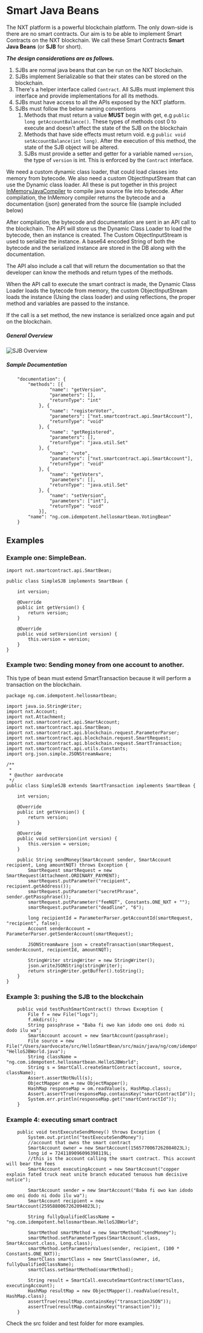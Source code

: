 # Smart Java Beans

The NXT platform is a powerful blockchain platform. The only down-side is there are no smart contracts. Our aim is to be able to implement Smart Contracts on the NXT blockchain. We call these Smart Contracts **Smart Java Beans** (or **SJB** for short).

***The design considerations are as follows.***

1. SJBs are normal java beans that can be run on the NXT blockchain.
2. SJBs implement Serializable so that their states can be stored on the blockchain.
3. There's a helper interface called `Contract`. All SJBs must implement this interface and provide implementations for all its methods.
4. SJBs must have access to all the APIs exposed by the NXT platform.
5. SJBs must follow the below naming conventions
	1.	Methods that must return a value **MUST** begin with get, e.g `public long getAccountBalance()`. These types of methods cost 0 to execute and doesn't affect the state of the SJB on the blockchain
	2.	Methods that have side effects must return void. e.g `public void setAccountBalance(int long)`. After the execution of this method, the state of the SJB object will be altered.
	3. SJBs must provide a setter and getter for a variable named `version`, the type of `version` is int. This is enforced by the `Contract` interface.

We need a custom dynamic class loader, that could load classes into memory from bytecode. We also need a custom ObjectInputStream that can use the Dynamic class loader. All these is put together in this project [InMemoryJavaCompiler](https://github.com/segun/InMemoryJavaCompiler) to compile java source file into bytecode. After compilation, the InMemory compiler returns the bytecode and a documentation (json) generated from the source file (sample included below)

After compilation, the bytecode and documentation are sent in an API call to the blockchain. The API will store us the Dynamic Class Loader to load the bytecode, then an instance is created. The Custom ObjectInputStream is used to serialize the instance. A base64 encoded String of both the bytecode and the serialized instance are stored in the DB along with the documentation.

The API also include a call that will return the documentation so that the developer can know the methods and return types of the methods.

When the API call to execute the smart contract is made, the Dynamic Class Loader loads the bytecode from memory, the custom ObjectInputStream loads the instance (Using the class loader) and using reflections, the proper method and variables are passed to the instance.

If the call is a set method, the new instance is serialized once again and put on the blockchain.

##### General Overview
![SJB Overview](https://raw.githubusercontent.com/segun/HelloSmartBean/master/sjb_overview.png)

##### Sample Documentation

```
    "documentation": {
        "methods": [{
                "name": "getVersion",
                "parameters": [],
                "returnType": "int"
            }, {
                "name": "registerVoter",
                "parameters": ["nxt.smartcontract.api.SmartAccount"],
                "returnType": "void"
            }, {
                "name": "getRegistered",
                "parameters": [],
                "returnType": "java.util.Set"
            }, {
                "name": "vote",
                "parameters": ["nxt.smartcontract.api.SmartAccount"],
                "returnType": "void"
            }, {
                "name": "getVoters",
                "parameters": [],
                "returnType": "java.util.Set"
            }, {
                "name": "setVersion",
                "parameters": ["int"],
                "returnType": "void"
            }],
        "name": "ng.com.idempotent.hellosmartbean.VotingBean"
    }
```

## Examples

### Example one: SimpleBean.

```
import nxt.smartcontract.api.SmartBean;

public class SimpleSJB implements SmartBean {

    int version;
    
    @Override
    public int getVersion() {
        return version;
    }

    @Override
    public void setVersion(int version) {
        this.version = version;
    }    
}
```

### Example two: Sending money from one account to another.
This type of bean must extend SmartTransaction because it will perform a transaction on the blockchain.

```
package ng.com.idempotent.hellosmartbean;

import java.io.StringWriter;
import nxt.Account;
import nxt.Attachment;
import nxt.smartcontract.api.SmartAccount;
import nxt.smartcontract.api.SmartBean;
import nxt.smartcontract.api.blockchain.request.ParameterParser;
import nxt.smartcontract.api.blockchain.request.SmartRequest;
import nxt.smartcontract.api.blockchain.request.SmartTransaction;
import nxt.smartcontract.api.utils.Constants;
import org.json.simple.JSONStreamAware;

/**
 *
 * @author aardvocate
 */
public class SimpleSJB extends SmartTransaction implements SmartBean {

    int version;

    @Override
    public int getVersion() {
        return version;
    }

    @Override
    public void setVersion(int version) {
        this.version = version;
    }

    public String sendMoney(SmartAccount sender, SmartAccount recipient, Long amountNQT) throws Exception {
        SmartRequest smartRequest = new SmartRequest(Attachment.ORDINARY_PAYMENT);
        smartRequest.putParameter("recipient", recipient.getAddress());
        smartRequest.putParameter("secretPhrase", sender.getPassphrase());
        smartRequest.putParameter("feeNQT", Constants.ONE_NXT + "");
        smartRequest.putParameter("deadline", "6");

        long recipientId = ParameterParser.getAccountId(smartRequest, "recipient", false);
        Account senderAccount = ParameterParser.getSenderAccount(smartRequest);
        
        JSONStreamAware json = createTransaction(smartRequest, senderAccount, recipientId, amountNQT);
        
        StringWriter stringWriter = new StringWriter();
        json.writeJSONString(stringWriter);
        return stringWriter.getBuffer().toString();
    }    
}
```

### Example 3: pushing the SJB to the blockchain

```
    public void testPushSmartContract() throws Exception {
        File f = new File("logs");
        f.mkdirs();
        String passphrase = "Baba fi owo kan idodo omo oni dodo ni dodo ilu wa";
        SmartAccount account = new SmartAccount(passphrase);
        File source = new File("/Users/aardvocate/src/HelloSmartBean/src/main/java/ng/com/idempotent/hellosmartbean", "HelloSJBWorld.java");
        String className = "ng.com.idempotent.hellosmartbean.HelloSJBWorld";
        String s = SmartCall.createSmartContract(account, source, className);
        Assert.assertNotNull(s);
        ObjectMapper om = new ObjectMapper();
        HashMap responseMap = om.readValue(s, HashMap.class);
        Assert.assertTrue(responseMap.containsKey("smartContractId"));
        System.err.println(responseMap.get("smartContractId"));
    }
``` 

### Example 4: executing smart contract 

```
    public void testExecuteSendMoney() throws Exception {
        System.out.println("testExecuteSendMoney");
        //account that owns the smart contract
        SmartAccount owner = new SmartAccount(1565770067262084023L);
        long id = 7241189096096398119L;
        //this is the account calling the smart contract. This account will bear the fees
        SmartAccount executingAccount = new SmartAccount("copper explain fated truck neat unite branch educated tenuous hum decisive notice");
        
        SmartAccount sender = new SmartAccount("Baba fi owo kan idodo omo oni dodo ni dodo ilu wa");
        SmartAccount recipient = new SmartAccount(2595880067262094023L);
        
        String fullyQualifiedClassName = "ng.com.idempotent.hellosmartbean.HelloSJBWorld";        
        
        SmartMethod smartMethod = new SmartMethod("sendMoney");
        smartMethod.setParameterTypes(SmartAccount.class, SmartAccount.class, Long.class);
        smartMethod.setParameterValues(sender, recipient, (100 * Constants.ONE_NXT));
        SmartClass smartClass = new SmartClass(owner, id, fullyQualifiedClassName);
        smartClass.setSmartMethod(smartMethod);
        
        String result = SmartCall.executeSmartContract(smartClass, executingAccount);
        HashMap resultMap = new ObjectMapper().readValue(result, HashMap.class);
        assertTrue(resultMap.containsKey("transactionJSON"));
        assertTrue(resultMap.containsKey("transaction"));
    }        
```

Check the src folder and test folder for more examples.